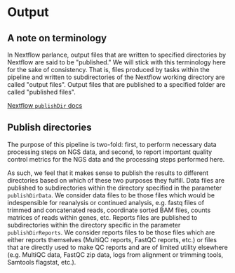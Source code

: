 # Output

## A note on terminology

In Nextflow parlance, output files that are written to specified directories by Nextflow are said to be "published."
We will stick with this terminology here for the sake of consistency.
That is, files produced by tasks within the pipeline and written to subdirectories of the Nextflow working directory are called "output files".
Output files that are published to a specified folder are called "published files".

[Nextflow `publishDir` docs](https://www.nextflow.io/docs/latest/process.html#publishdir)

## Publish directories

The purpose of this pipeline is two-fold:
first, to perform necessary data processing steps on NGS data, and
second, to report important quality control metrics for the NGS data and the processing steps performed here.

As such, we feel that it makes sense to publish the results to different directories based on which of these two purposes they fulfill.
Data files are published to subdirectories within the directory specified in the parameter `publishDirData`.
We consider data files to be those files which would be indespensible for reanalysis or continued analysis, e.g. fastq files of trimmed and concatenated reads, coordinate sorted BAM files, counts matrices of reads within genes, etc.
Reports files are published to subdirectories within the directory specific in the parameter `publishDirReports`.
We consider reports files to be those files which are either reports themselves (MultiQC reports, FastQC reports, etc.) or files that are directly used to make QC reports and are of limited utility elsewhere (e.g. MultiQC data, FastQC zip data, logs from alignment or trimming tools, Samtools flagstat, etc.).
